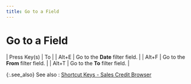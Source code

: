 ```yaml
---
title: Go to a Field
---
```


# Go to a Field


| Press Key(s) | To |
| Alt+E | Go to the **Date**  filter field. |
| Alt+F | Go to the **From**  filter field. |
| Alt+T | Go to the **To**  filter field. |



{:.see_also}
See also
: [Shortcut  Keys - Sales Credit Browser]({{site.pos_baseurl}}/ui/short-cut-keys/sales-credit-browser/short_cut_keys_sales_credit_browser.html)
